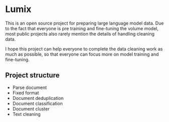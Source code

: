 # Lumix

This is an open source project for preparing large language model data. Due to the fact that everyone is pre training and fine-tuning the volume model, most public projects also rarely mention the details of handling cleaning data.

I hope this project can help everyone to complete the data cleaning work as much as possible, so that everyone can focus more on model training and fine-tuning.

## Project structure

* Parse document
* Fixed format
* Document deduplication
* Document classification
* Document cluster
* Text cleaning
